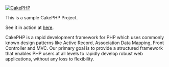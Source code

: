 
[![CakePHP](http://cakephp.org/img/cake-logo.png)](http://www.cakephp.org)

This is a sample CakePHP Project.

See it in action at <a href="http://caketestapp.tk/" target="_blank">here</a>.

CakePHP is a rapid development framework for PHP which uses commonly known design patterns like Active Record, Association Data Mapping, Front Controller and MVC.
Our primary goal is to provide a structured framework that enables PHP users at all levels to rapidly develop robust web applications, without any loss to flexibility.


